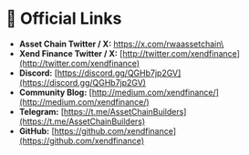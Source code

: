 # 🔗 Official Links

* **Asset Chain Twitter / X:** [https://x.com/rwaassetchain\
  ](https://x.com/rwaassetchain)
* **Xend Finance Twitter / X:** [http://twitter.com/xendfinance](http://twitter.com/xendfinance)
* **Discord:** [https://discord.gg/QGHb7jp2GV](https://discord.gg/QGHb7jp2GV)
* **Community Blog:** [http://medium.com/xendfinance/](http://medium.com/xendfinance/)
* **Telegram:** [https://t.me/AssetChainBuilders](https://t.me/AssetChainBuilders)
* **GitHub:** [https://github.com/xendfinance](https://github.com/xendfinance)
